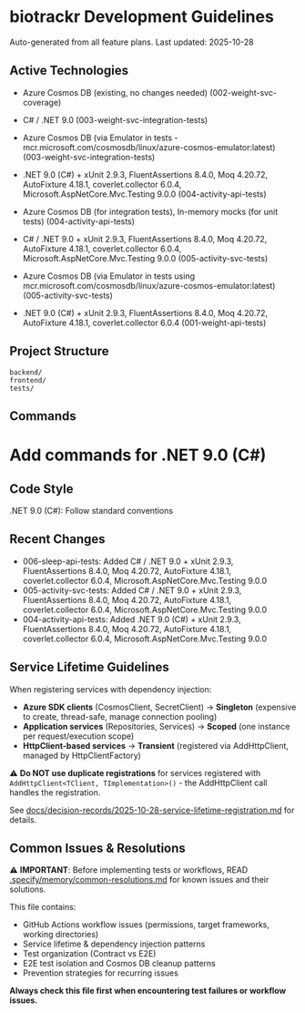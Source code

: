 # biotrackr Development Guidelines

Auto-generated from all feature plans. Last updated: 2025-10-28

## Active Technologies
- Azure Cosmos DB (existing, no changes needed) (002-weight-svc-coverage)
- C# / .NET 9.0 (003-weight-svc-integration-tests)
- Azure Cosmos DB (via Emulator in tests - mcr.microsoft.com/cosmosdb/linux/azure-cosmos-emulator:latest) (003-weight-svc-integration-tests)
- .NET 9.0 (C#) + xUnit 2.9.3, FluentAssertions 8.4.0, Moq 4.20.72, AutoFixture 4.18.1, coverlet.collector 6.0.4, Microsoft.AspNetCore.Mvc.Testing 9.0.0 (004-activity-api-tests)
- Azure Cosmos DB (for integration tests), In-memory mocks (for unit tests) (004-activity-api-tests)
- C# / .NET 9.0 + xUnit 2.9.3, FluentAssertions 8.4.0, Moq 4.20.72, AutoFixture 4.18.1, coverlet.collector 6.0.4, Microsoft.AspNetCore.Mvc.Testing 9.0.0 (005-activity-svc-tests)
- Azure Cosmos DB (via Emulator in tests using mcr.microsoft.com/cosmosdb/linux/azure-cosmos-emulator:latest) (005-activity-svc-tests)

- .NET 9.0 (C#) + xUnit 2.9.3, FluentAssertions 8.4.0, Moq 4.20.72, AutoFixture 4.18.1, coverlet.collector 6.0.4 (001-weight-api-tests)

## Project Structure

```text
backend/
frontend/
tests/
```

## Commands

# Add commands for .NET 9.0 (C#)

## Code Style

.NET 9.0 (C#): Follow standard conventions

## Recent Changes
- 006-sleep-api-tests: Added C# / .NET 9.0 + xUnit 2.9.3, FluentAssertions 8.4.0, Moq 4.20.72, AutoFixture 4.18.1, coverlet.collector 6.0.4, Microsoft.AspNetCore.Mvc.Testing 9.0.0
- 005-activity-svc-tests: Added C# / .NET 9.0 + xUnit 2.9.3, FluentAssertions 8.4.0, Moq 4.20.72, AutoFixture 4.18.1, coverlet.collector 6.0.4, Microsoft.AspNetCore.Mvc.Testing 9.0.0
- 004-activity-api-tests: Added .NET 9.0 (C#) + xUnit 2.9.3, FluentAssertions 8.4.0, Moq 4.20.72, AutoFixture 4.18.1, coverlet.collector 6.0.4, Microsoft.AspNetCore.Mvc.Testing 9.0.0


<!-- MANUAL ADDITIONS START -->

## Service Lifetime Guidelines

When registering services with dependency injection:

- **Azure SDK clients** (CosmosClient, SecretClient) → **Singleton** (expensive to create, thread-safe, manage connection pooling)
- **Application services** (Repositories, Services) → **Scoped** (one instance per request/execution scope)
- **HttpClient-based services** → **Transient** (registered via AddHttpClient, managed by HttpClientFactory)

⚠️ **Do NOT use duplicate registrations** for services registered with `AddHttpClient<TClient, TImplementation>()` - the AddHttpClient call handles the registration.

See [docs/decision-records/2025-10-28-service-lifetime-registration.md](../docs/decision-records/2025-10-28-service-lifetime-registration.md) for details.

## Common Issues & Resolutions

⚠️ **IMPORTANT**: Before implementing tests or workflows, READ [.specify/memory/common-resolutions.md](../.specify/memory/common-resolutions.md) for known issues and their solutions.

This file contains:
- GitHub Actions workflow issues (permissions, target frameworks, working directories)
- Service lifetime & dependency injection patterns
- Test organization (Contract vs E2E)
- E2E test isolation and Cosmos DB cleanup patterns
- Prevention strategies for recurring issues

**Always check this file first when encountering test failures or workflow issues.**

<!-- MANUAL ADDITIONS END -->
